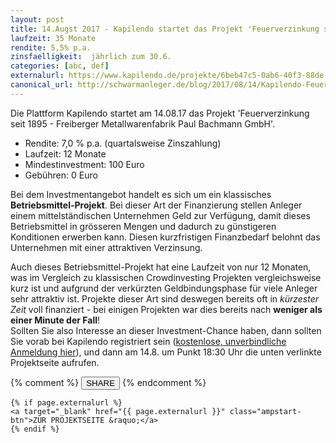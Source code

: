 ```yaml
---
layout: post
title: 14.Augst 2017 - Kapilendo startet das Projekt 'Feuerverzinkung seit 1895 - Freiberger Metallwarenfabrik Paul Bachmann GmbH'
laufzeit: 35 Monate
rendite: 5,5% p.a.
zinsfaelligkeit:  jährlich zum 30.6.
categories: [abc, def]
externalurl: https://www.kapilendo.de/projekte/6beb47c5-0ab6-40f3-88de-feeca2b0e4dd?partner=kap-b&kbid=7881&aid=pd01
canonical_url: http://schwarmanleger.de/blog/2017/08/14/Kapilendo-Feuerverzinkung-Freiberger-Metallwarenfabrik.html
---
```


<p>Die Plattform Kapilendo startet am 14.08.17 das Projekt 'Feuerverzinkung seit 1895 - Freiberger Metallwarenfabrik Paul Bachmann GmbH'.</p>
<ul>
    <li>Rendite: 7,0 % p.a. (quartalsweise Zinszahlung)</li>
    <li>Laufzeit: 12 Monate</li>
    <li>Mindestinvestment: 100 Euro</li>
    <li>Gebühren: 0 Euro</li>
</ul>

<p>Bei dem Investmentangebot handelt es sich um ein klassisches <b>Betriebsmittel-Projekt</b>. Bei dieser Art der Finanzierung stellen Anleger einem mittelständischen Unternehmen Geld zur Verfügung, damit dieses Betriebsmittel in grösseren Mengen und dadurch zu günstigeren Konditionen erwerben kann. Diesen kurzfristigen Finanzbedarf belohnt das Unternehmen mit einer attraktiven Verzinsung.</p>

<p>Auch dieses Betriebsmittel-Projekt hat eine Laufzeit von nur 12 Monaten, was im Vergleich zu klassischen Crowdinvesting Projekten vergleichsweise kurz ist und aufgrund der verkürzten Geldbindungsphase für viele Anleger sehr attraktiv ist. Projekte dieser Art sind deswegen bereits oft in <i>kürzester Zeit</i> voll finanziert - bei einigen Projekten war dies bereits nach <b>weniger als einer Minute der Fall</b>!<br>
Sollten Sie also Interesse an dieser Investment-Chance haben, dann sollten Sie vorab bei Kapilendo registriert sein (<a href="https://www.kapilendo.de/?partner=kap-b&kbid=7881&aid=pd01" target="_blank">kostenlose, unverbindliche Anmeldung hier</a>), und dann am 14.8. um Punkt 18:30 Uhr die unten verlinkte Projektseite aufrufen.</p>


<div class="blogbottom">
    {% comment %}
    <button>SHARE</button>
    {% endcomment %}

    {% if page.externalurl %}
    <a target="_blank" href="{{ page.externalurl }}" class="ampstart-btn">ZUR PROJEKTSEITE &raquo;</a>
    {% endif %}
    
</div>

